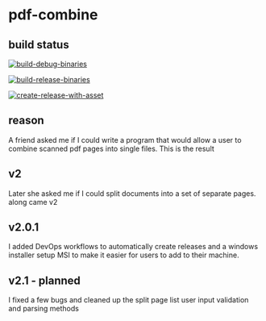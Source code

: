 # pdf-combine

## build status

[![build-debug-binaries](https://github.com/acnicholls/pdf-combine/actions/workflows/build-debug-binaries.yml/badge.svg)](https://github.com/acnicholls/pdf-combine/actions/workflows/build-debug-binaries.yml)

[![build-release-binaries](https://github.com/acnicholls/pdf-combine/actions/workflows/build-release-binaries.yml/badge.svg)](https://github.com/acnicholls/pdf-combine/actions/workflows/build-release-binaries.yml)

[![create-release-with-asset](https://github.com/acnicholls/pdf-combine/actions/workflows/create-release-with-asset.yml/badge.svg)](https://github.com/acnicholls/pdf-combine/actions/workflows/create-release-with-asset.yml)

## reason

A friend asked me if I could write a program that would allow a user to combine scanned pdf pages into single files. This is the result

## v2

Later she asked me if I could split documents into a set of separate pages. along came v2

## v2.0.1

I added DevOps workflows to automatically create releases and a windows installer setup MSI to make it easier for users to add to their machine.

## v2.1 - planned

I fixed a few bugs and cleaned up the split page list user input validation and parsing methods
